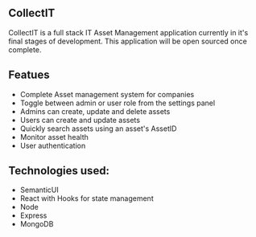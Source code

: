## CollectIT

CollectIT is a full stack IT Asset Management application currently in it's final stages of development. This application will be open sourced once complete.

## Featues
- Complete Asset management system for companies
- Toggle between admin or user role from the settings panel
- Admins can create, update and delete assets
- Users can create and update assets
- Quickly search assets using an asset's AssetID
- Monitor asset health
- User authentication



## Technologies used:

- SemanticUI
- React with Hooks for state management
- Node
- Express
- MongoDB
